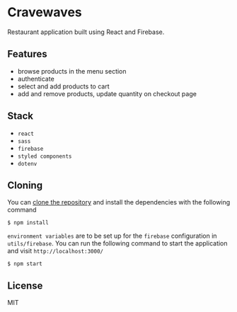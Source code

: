 # Cravewaves

Restaurant application built using React and Firebase.


## Features

* browse products in the menu section
* authenticate
* select and add products to cart
* add and remove products, update quantity on checkout page

## Stack

* `react`
* `sass`
* `firebase`
* `styled components`
* `dotenv`

## Cloning

You can [clone the repository](https://docs.github.com/en/repositories/creating-and-managing-repositories/cloning-a-repository) and install the dependencies with the following command

```
$ npm install

```
`environment variables` are to be set up for the `firebase` configuration in `utils/firebase`.
You can run the following command to start the application and visit `http://localhost:3000/`

```
$ npm start

```

## License

MIT



